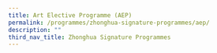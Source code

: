```yaml
---
title: Art Elective Programme (AEP)
permalink: /programmes/zhonghua-signature-programmes/aep/
description: ""
third_nav_title: Zhonghua Signature Programmes
---
```

